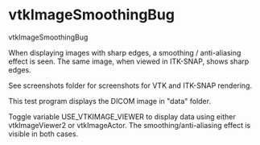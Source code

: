 vtkImageSmoothingBug
====================

vtkImageSmoothingBug

When displaying images with sharp edges, a smoothing / anti-aliasing effect is seen.
The same image, when viewed in ITK-SNAP, shows sharp edges.

See screenshots folder for screenshots for VTK and ITK-SNAP rendering.

This test program displays the DICOM image in "data" folder.

Toggle variable USE_VTKIMAGE_VIEWER to display data using either vtkImageViewer2
or vtkImageActor. The smoothing/anti-aliasing effect is visible in both cases.



